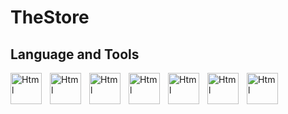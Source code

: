 # TheStore

<h2>Language and Tools</h2>
<img align="left" alt="Html" width="50px" style="padding-right:10px" src="https://cdn.jsdelivr.net/gh/devicons/devicon/icons/html5/html5-original-wordmark.svg" />
<img align="left" alt="Html" width="50px" style="padding-right:10px" src="https://cdn.jsdelivr.net/gh/devicons/devicon/icons/css3/css3-original-wordmark.svg" />
<img align="left" alt="Html" width="50px" style="padding-right:10px" src="https://cdn.jsdelivr.net/gh/devicons/devicon/icons/javascript/javascript-plain.svg" />        
<img align="left" alt="Html" width="50px" style="padding-right:10px" src="https://cdn.jsdelivr.net/gh/devicons/devicon/icons/jquery/jquery-original-wordmark.svg" />
<img align="left" alt="Html" width="50px" style="padding-right:10px" src="https://cdn.jsdelivr.net/gh/devicons/devicon/icons/php/php-plain.svg" />
<img align="left" alt="Html" width="50px" style="padding-right:10px" src="https://cdn.jsdelivr.net/gh/devicons/devicon/icons/mysql/mysql-original-wordmark.svg" />
<img align="left" alt="Html" width="50px" style="padding-right:10px" src="https://cdn.jsdelivr.net/gh/devicons/devicon/icons/bootstrap/bootstrap-plain-wordmark.svg" />
          
